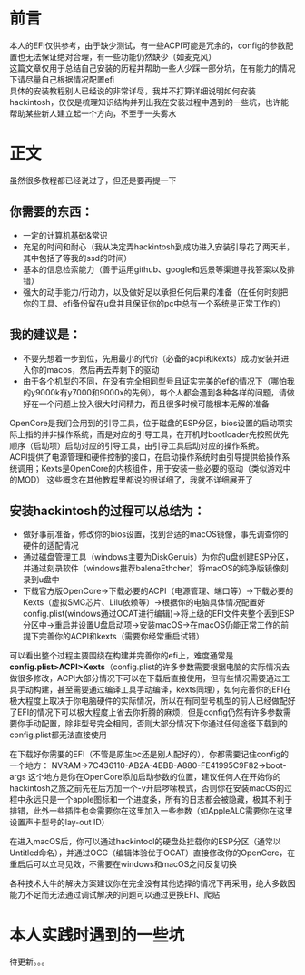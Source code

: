 # 前言
本人的EFI仅供参考，由于缺少测试，有一些ACPI可能是冗余的，config的参数配置也无法保证绝对合理，有一些功能仍然缺少（如麦克风）  
这篇文章仅用于总结自己安装的历程并帮助一些人少踩一部分坑，在有能力的情况下请尽量自己根据情况配置efi  
具体的安装教程别人已经说的非常详尽，我并不打算详细说明如何安装hackintosh，仅仅是梳理知识结构并列出我在安装过程中遇到的一些坑，也许能帮助某些新人建立起一个方向，不至于一头雾水  

# 正文
虽然很多教程都已经说过了，但还是要再提一下  

## 你需要的东西：  
* 一定的计算机基础&常识  
* 充足的时间和耐心（我从决定弄hackintosh到成功进入安装引导花了两天半，其中包括了等我的ssd的时间）  
* 基本的信息检索能力（善于运用github、google和远景等渠道寻找答案以及排错）  
* 强大的动手能力/行动力，以及做好足以承担任何后果的准备（在任何时刻把你的工具、efi备份留在u盘并且保证你的pc中总有一个系统是正常工作的）  
## 我的建议是：  
* 不要先想着一步到位，先用最小的代价（必备的acpi和kexts）成功安装并进入你的macos，然后再去弄剩下的驱动  
* 由于各个机型的不同，在没有完全相同型号且证实完美的efi的情况下（哪怕我的y9000k有y7000和9000x的先例），每个人都会遇到各种各样的问题，请做好在一个问题上投入很大时间精力，而且很多时候可能根本无解的准备  

OpenCore是我们会用到的引导工具，位于磁盘的ESP分区，bios设置的启动项实际上指的并非操作系统，而是对应的引导工具，在开机时bootloader先按照优先顺序（启动项）启动对应的引导工具，由引导工具启动对应的操作系统。  
ACPI提供了电源管理和硬件控制的接口，在启动操作系统时由引导提供给操作系统调用；Kexts是OpenCore的内核组件，用于安装一些必要的驱动（类似游戏中的MOD）
这些概念在其他教程里都说的很详细了，我就不详细展开了

## 安装hackintosh的过程可以总结为：
* 做好事前准备，修改你的bios设置，找到合适的macOS镜像，事先调查你的硬件的适配情况
* 通过磁盘管理工具（windows主要为DiskGenuis）为你的u盘创建ESP分区，并通过刻录软件（windows推荐balenaEthcher）将macOS的纯净版镜像刻录到u盘中  
* 下载官方版OpenCore->下载必要的ACPI（电源管理、端口等）->下载必要的Kexts（虚拟SMC芯片、Lilu依赖等）->根据你的电脑具体情况配置好config.plist(windows通过OCAT进行编辑)->将上级的EFI文件夹整个丢到ESP分区中->重启并设置U盘启动项->安装macOS->在macOS仍能正常工作的前提下完善你的ACPI和kexts（需要你经常重启试错）

可以看出整个过程主要围绕在构建并完善你的efi上，难度通常是**config.plist>ACPI>Kexts**（config.plist的许多参数需要根据电脑的实际情况去做很多修改，ACPI大部分情况下可以在下载后直接使用，但有些情况需要通过工具手动构建，甚至需要通过编译工具手动编译，kexts同理），如何完善你的EFI在极大程度上取决于你电脑硬件的实际情况，所以在有同型号机型的前人已经做配好了EFI的情况下可以极大程度上省去你折腾的麻烦，但是config仍然有许多参数需要你手动配置，除非型号完全相同，否则大部分情况下你通过任何途径下载到的config.plist都无法直接使用

在下载好你需要的EFI（不管是原生oc还是别人配好的），你都需要记住config的一个地方：
NVRAM->7C436110-AB2A-4BBB-A880-FE41995C9F82->boot-args
这个地方是你在OpenCore添加启动参数的位置，建议任何人在开始你的hackintosh之旅之前先在后方加一个-v开启啰嗦模式，否则你在安装macOS的过程中永远只是一个apple图标和一个进度条，所有的日志都会被隐藏，极其不利于排错，此外一些插件也会需要你在这里加入一些参数（如AppleALC需要你在这里设置声卡型号的lay-out ID）

在进入macOS后，你可以通过hackintool的硬盘处挂载你的ESP分区（通常以Untitled命名），并通过OCC（编辑体验优于OCAT）直接修改你的OpenCore，在重启后可以立马见效，不需要在windows和macOS之间反复切换

各种技术大牛的解决方案建议你在完全没有其他选择的情况下再采用，绝大多数因能力不足而无法通过调试解决的问题可以通过更换EFI、爬贴

# 本人实践时遇到的一些坑

待更新。。。